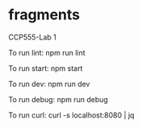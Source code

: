 # fragments

CCP555-Lab 1

To run lint: npm run lint

To run start: npm start

To run dev: npm run dev

To run debug: npm run debug

To run curl: curl -s localhost:8080 | jq
